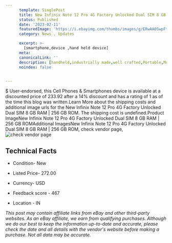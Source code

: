```yaml
---
      template: SinglePost
      title: New Infinix Note 12 Pro 4G Factory Unlocked Dual SIM 8 GB RAM | 256 GB ROM
      status: Published
      date: '2023-02-11'
      featuredImage: 'https://i.ebayimg.com/thumbs/images/g/ERwAAOSwpFtjPUCD/s-l225.jpg'
      category: News , Updates

      excerpt: >-
        [smartphone,device ,hand held device]
      meta:
      canonicalLink: ''
      description: [handheld,industrially made,well crafted,Portable,Mobile,Compact,Convenient,Lightweight,Maneuverable,Man-portable,Miniature,Carriable,Hand-held,Light,Holdable,Transportable,Mobile device,Pocket-sized,On-the-go,Wireless,Cordless,Compact size,Convenient size, smartphone,device ,hand held device]
      noindex: false

        
---
```

$
    User-endorsed, this Cell Phones & Smartphones device is available at a discounted price of 233.92 after a 14% discount and has a rating of 1 as of the time this blog was written.Learn More about the shipping costs and additional image urls for the New Infinix Note 12 Pro 4G Factory Unlocked Dual SIM 8 GB RAM | 256 GB ROM. The shipping cost is undefined.Product ImageNew Infinix Note 12 Pro 4G Factory Unlocked Dual SIM 8 GB RAM | 256 GB ROMAdditional ImagesNew Infinix Note 12 Pro 4G Factory Unlocked Dual SIM 8 GB RAM | 256 GB ROM, check vendor page, ![check vendor page](https://origin-galleryplus.ebayimg.com/ws/web/314175466447_2_0_1/225x225.jpg,https://origin-galleryplus.ebayimg.com/ws/web/314175466447_3_0_1/225x225.jpg,https://origin-galleryplus.ebayimg.com/ws/web/314175466447_4_0_1/225x225.jpg,https://origin-galleryplus.ebayimg.com/ws/web/314175466447_5_0_1/225x225.jpg)
    
    

 ## Technical Facts 



     
      

 - Condition- New 


      

 - Listed Price- 272.00 


      

 - Currency- USD 


      

 - Feedback score - 467 


      

 - Location - IN 


      
      

 *_This post may contain affiliate links from eBay and other third-party websites. As an eBay affiliate, we earn from qualifying purchases. Although we do our best to keep the information up-to-date and accurate, please check the date and all details with the vendor's website before making a purchase. Not all data may be accurate._*



    
    
    
    
    